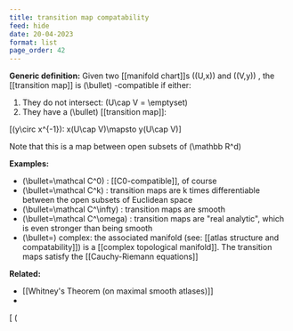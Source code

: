 ```yaml
---
title: transition map compatability
feed: hide
date: 20-04-2023
format: list
page_order: 42
---
```



**Generic definition:**
Given two [[manifold chart]]s  \((U,x)\)  and  \((V,y)\) , the [[transition map]] is  \(\bullet\) -compatible if either:
1. They do not intersect:  \(U\cap V = \emptyset\) 
2. They have a  \(\bullet\)  [[transition map]]: 

\[(y\circ x^{-1}): x(U\cap V)\mapsto y(U\cap V)\]


Note that this is a map between open subsets of  \(\mathbb R^d\) 

**Examples:**
-  \(\bullet=\mathcal C^0\) : [[C0-compatible]], of course
-  \(\bullet=\mathcal C^k\) : transition maps are k times differentiable between the open subsets of Euclidean space
-  \(\bullet=\mathcal C^\infty\) : transition maps are smooth
-  \(\bullet=\mathcal C^\omega\) : transition maps are "real analytic", which is even stronger than being smooth
-  \(\bullet=\)  complex: the associated manifold (see: [[atlas structure and compatability]]) is a [[complex topological manifold]]. The transition maps satisfy the [[Cauchy-Riemann equations]]

**Related:**
- [[Whitney's Theorem (on maximal smooth atlases)]]
- 

\[ \(